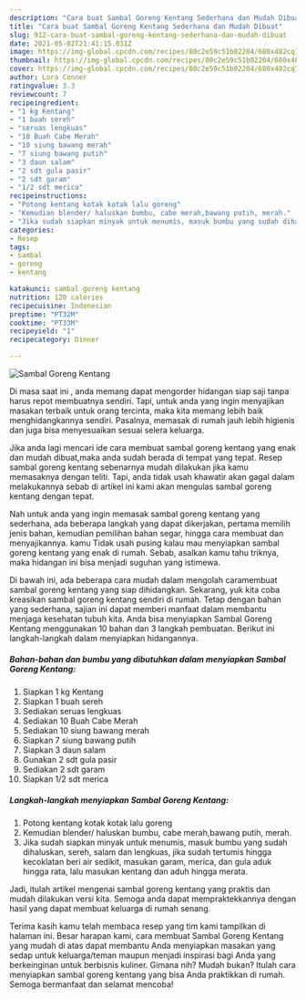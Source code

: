 ```yaml
---
description: "Cara buat Sambal Goreng Kentang Sederhana dan Mudah Dibuat"
title: "Cara buat Sambal Goreng Kentang Sederhana dan Mudah Dibuat"
slug: 912-cara-buat-sambal-goreng-kentang-sederhana-dan-mudah-dibuat
date: 2021-05-02T21:41:15.031Z
image: https://img-global.cpcdn.com/recipes/80c2e59c51b02204/680x482cq70/sambal-goreng-kentang-foto-resep-utama.jpg
thumbnail: https://img-global.cpcdn.com/recipes/80c2e59c51b02204/680x482cq70/sambal-goreng-kentang-foto-resep-utama.jpg
cover: https://img-global.cpcdn.com/recipes/80c2e59c51b02204/680x482cq70/sambal-goreng-kentang-foto-resep-utama.jpg
author: Lora Conner
ratingvalue: 3.3
reviewcount: 7
recipeingredient:
- "1 kg Kentang"
- "1 buah sereh"
- "seruas lengkuas"
- "10 Buah Cabe Merah"
- "10 siung bawang merah"
- "7 siung bawang putih"
- "3 daun salam"
- "2 sdt gula pasir"
- "2 sdt garam"
- "1/2 sdt merica"
recipeinstructions:
- "Potong kentang kotak kotak lalu goreng"
- "Kemudian blender/ haluskan bumbu, cabe merah,bawang putih, merah."
- "Jika sudah siapkan minyak untuk menumis, masuk bumbu yang sudah dihaluskan, sereh, salam dan lengkuas, jika sudah tertumis hingga kecoklatan beri air sedikit, masukan garam, merica, dan gula aduk hingga rata, lalu masukan kentang dan aduh hingga merata."
categories:
- Resep
tags:
- sambal
- goreng
- kentang

katakunci: sambal goreng kentang 
nutrition: 120 calories
recipecuisine: Indonesian
preptime: "PT32M"
cooktime: "PT33M"
recipeyield: "1"
recipecategory: Dinner

---
```



![Sambal Goreng Kentang](https://img-global.cpcdn.com/recipes/80c2e59c51b02204/680x482cq70/sambal-goreng-kentang-foto-resep-utama.jpg)

Di masa  saat ini , anda memang dapat mengorder hidangan siap saji tanpa harus repot membuatnya sendiri. Tapi, untuk anda yang ingin menyajikan masakan terbaik untuk orang tercinta, maka kita memang lebih baik menghidangkannya sendiri. Pasalnya, memasak di rumah jauh lebih higienis dan juga bisa menyesuaikan sesuai selera keluarga.

Jika anda lagi mencari ide cara membuat sambal goreng kentang yang enak dan mudah dibuat,maka anda sudah berada di tempat yang tepat. Resep sambal goreng kentang  sebenarnya mudah dilakukan jika kamu memasaknya dengan teliti. Tapi, anda tidak usah khawatir akan gagal dalam melakukannya 
sebab di artikel ini kami akan mengulas sambal goreng kentang dengan tepat.  



Nah untuk anda yang ingin memasak sambal goreng kentang yang sederhana, ada beberapa langkah yang dapat dikerjakan, pertama memilih jenis bahan, kemudian pemilihan bahan segar, hingga cara membuat dan menyajikannya. kamu Tidak usah pusing kalau mau menyiapkan sambal goreng kentang yang enak di rumah. Sebab, asalkan kamu  tahu triknya, maka hidangan ini bisa menjadi suguhan yang istimewa.

Di bawah ini, ada beberapa cara mudah dalam mengolah caramembuat sambal goreng kentang yang siap dihidangkan. Sekarang, yuk kita coba kreasikan sambal goreng kentang sendiri di rumah. Tetap dengan bahan yang sederhana, sajian ini dapat memberi manfaat dalam membantu menjaga kesehatan tubuh kita. Anda bisa menyiapkan Sambal Goreng Kentang menggunakan 10 bahan dan 3 langkah pembuatan. Berikut ini langkah-langkah dalam menyiapkan hidangannya.

<!--inarticleads1-->

##### Bahan-bahan dan bumbu yang dibutuhkan dalam menyiapkan Sambal Goreng Kentang:

1. Siapkan 1 kg Kentang
1. Siapkan 1 buah sereh
1. Sediakan seruas lengkuas
1. Sediakan 10 Buah Cabe Merah
1. Sediakan 10 siung bawang merah
1. Siapkan 7 siung bawang putih
1. Siapkan 3 daun salam
1. Gunakan 2 sdt gula pasir
1. Sediakan 2 sdt garam
1. Siapkan 1/2 sdt merica




<!--inarticleads2-->

##### Langkah-langkah menyiapkan Sambal Goreng Kentang:

1. Potong kentang kotak kotak lalu goreng
1. Kemudian blender/ haluskan bumbu, cabe merah,bawang putih, merah.
1. Jika sudah siapkan minyak untuk menumis, masuk bumbu yang sudah dihaluskan, sereh, salam dan lengkuas, jika sudah tertumis hingga kecoklatan beri air sedikit, masukan garam, merica, dan gula aduk hingga rata, lalu masukan kentang dan aduh hingga merata.




Jadi, itulah artikel mengenai  sambal goreng kentang  yang praktis dan mudah dilakukan versi kita. Semoga anda dapat mempraktekkannya dengan hasil yang dapat membuat keluarga di rumah senang. 

Terima kasih kamu telah membaca resep yang tim kami tampilkan di halaman ini. Besar harapan kami, cara membuat  Sambal Goreng Kentang yang mudah di atas dapat membantu Anda menyiapkan masakan yang sedap untuk keluarga/teman maupun menjadi inspirasi bagi Anda yang berkeinginan untuk berbisnis kuliner. Gimana nih? Mudah bukan? Itulah cara menyiapkan sambal goreng kentang yang bisa Anda praktikkan di rumah. Semoga bermanfaat dan selamat mencoba!

